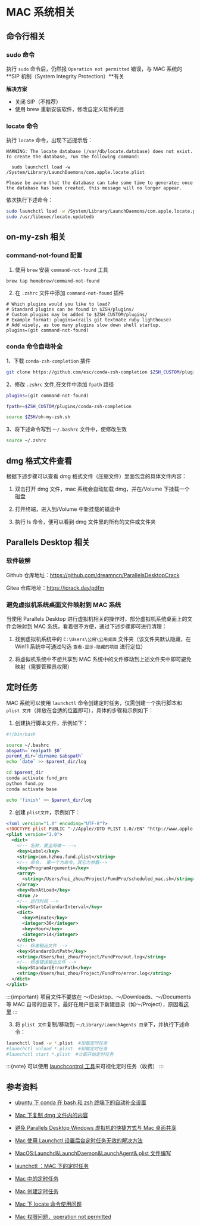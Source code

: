 # MAC 系统相关

## 命令行相关

### sudo 命令

执行 `sudo` 命令后，仍然报 `Operation not permitted` 错误，与 MAC 系统的 **SIP 机制（System Integrity Protection）**有关

**解决方案**

- 关闭 SIP（不推荐）
- 使用 brew 重新安装软件，修改自定义软件的目

### locate 命令

执行 `locate` 命令，出现下述提示后：

```
WARNING: The locate database (/var/db/locate.database) does not exist.
To create the database, run the following command:

  sudo launchctl load -w /System/Library/LaunchDaemons/com.apple.locate.plist

Please be aware that the database can take some time to generate; once
the database has been created, this message will no longer appear.
```

依次执行下述命令：

```bash
sudo launchctl load -w /System/Library/LaunchDaemons/com.apple.locate.plist
sudo /usr/libexec/locate.updatedb
```

## on-my-zsh 相关

### command-not-found 配置

1. 使用 `brew` 安装 `command-not-found` 工具

```bash
brew tap homebrew/command-not-found
```

2. 在 `.zshrc` 文件中添加 `command-not-found` 插件

```text
# Which plugins would you like to load?
# Standard plugins can be found in $ZSH/plugins/
# Custom plugins may be added to $ZSH_CUSTOM/plugins/
# Example format: plugins=(rails git textmate ruby lighthouse)
# Add wisely, as too many plugins slow down shell startup.
plugins=(git command-not-found)
```

### conda 命令自动补全

1、下载 `conda-zsh-completion` 插件

```bash
git clone https://github.com/esc/conda-zsh-completion $ZSH_CUSTOM/plugins/conda-zsh-completion
```

2、修改 `.zshrc` 文件,在文件中添加 `fpath` 路径

```bash
plugins=(git command-not-found)

fpath+=$ZSH_CUSTOM/plugins/conda-zsh-completion

source $ZSH/oh-my-zsh.sh
```

3、将下述命令写到 `～/.bashrc` 文件中，使修改生效

```bash
source ~/.zshrc
```

## dmg 格式文件查看

根据下述步骤可以查看 dmg 格式文件（压缩文件）里面包含的具体文件内容：

1. 双击打开 dmg 文件，mac 系统会自动加载 dmg，并在/Volume 下挂载一个磁盘

2. 打开终端，进入到/Volume 中新挂载的磁盘中

3. 执行 ls 命令，便可以看到 dmg 文件里的所有的文件或文件夹

## Parallels Desktop 相关

### 软件破解

Github 仓库地址：https://github.com/dreamncn/ParallelsDesktopCrack

Gitea 仓库地址：https://icrack.day/pdfm

### 避免虚拟机系统桌面文件映射到 MAC 系统

当使用 Parallels Desktop 进行虚拟机相关的操作时，部分虚拟机系统桌面上的文件会映射到 MAC 系统，看着很不方便，通过下述步骤即可进行清理：

1. 找到虚拟机系统中的 `C:\Users\公用\公用桌面` 文件夹（该文件夹默认隐藏，在 Win11 系统中可通过勾选 `查看-显示-隐藏的项目` 进行定位）

2. 将虚拟机系统中不想共享到 MAC 系统中的文件移动到上述文件夹中即可避免映射（需要管理员权限）

## 定时任务

MAC 系统可以使用 `launchctl` 命令创建定时任务，仅需创建一个执行脚本和 `plist 文件`（并放在合适的位置即可），具体的步骤和示例如下：

1. 创建执行脚本文件，示例如下：

```bash
#!/bin/bash

source ~/.bashrc
abspath=`realpath $0`
parent_dir=`dirname $abspath`
echo `date` >> $parent_dir/log

cd $parent_dir
conda activate fund_pro
python fund.py
conda activate base

echo 'finish' >> $parent_dir/log
```

2. 创建 `plist文件`，示例如下：

```xml
<?xml version="1.0" encoding="UTF-8"?>
<!DOCTYPE plist PUBLIC "-//Apple//DTD PLIST 1.0//EN" "http://www.apple.com/DTDs/PropertyList-1.0.dtd">
<plist version="1.0">
  <dict>
    <!-- 名称，要全局唯一 -->
    <key>Label</key>
    <string>com.hzhou.fund.plist</string>
    <!-- 命令， 第一个为命令，其它为参数-->
    <key>ProgramArguments</key>
    <array>
      <string>/Users/hui_zhou/Project/FundPro/scheduled_mac.sh</string>
    </array>
    <key>RunAtLoad</key>
    <true />
    <!-- 运行时间 -->
    <key>StartCalendarInterval</key>
    <dict>
      <key>Minute</key>
      <integer>30</integer>
      <key>Hour</key>
      <integer>14</integer>
    </dict>
    <!-- 标准输出文件 -->
    <key>StandardOutPath</key>
    <string>/Users/hui_zhou/Project/FundPro/out.log</string>
    <!-- 标准错误输出文件 -->
    <key>StandardErrorPath</key>
    <string>/Users/hui_zhou/Project/FundPro/error.log</string>
  </dict>
</plist>
```

:::{important}
项目文件不要放在 ～/Desktop、～/Downloads、～/Documents 等 MAC 自带的目录下，最好在用户目录下新建目录（如～/Project），原因看[这里](https://cloud.tencent.com/developer/ask/sof/427570)
:::

3. 将 `plist 文件`复制/移动到 `～/Library/LaunchAgents 目录`下，并执行下述命令：

```bash
launchctl load -w *.plist  #加载定时任务
#launchctl unload *.plist  #卸载定时任务
#launchctl start *.plist  #立即开始定时任务
```

:::{note}
可以使用 [launchcontrol 工具](https://zhuanlan.zhihu.com/p/388287366)来可视化定时任务（收费）
:::

## 参考资料

- [ubuntu 下 conda 在 bash 和 zsh 终端下的自动补全设置](https://blog.csdn.net/zhanghm1995/article/details/120010254)

- [Mac 下复制 dmg 文件内的内容](https://blog.csdn.net/iteye_11434/article/details/82208921)

- [避免 Parallels Desktop Windows 虚拟机的快捷方式与 Mac 桌面共享](https://blog.csdn.net/qq_43444349/article/details/107307472)

- [Mac 使用 Launchctl 设置后台定时任务无效的解决方法](https://zhuanlan.zhihu.com/p/388287366)

- [MacOS:Launchd&LaunchDaemon&LaunchAgent&.plist 文件编写](https://blog.csdn.net/dddgggd/article/details/122599616)

- [launchctl ：MAC 下的定时任务](https://www.cnblogs.com/cangqinglang/p/17498858.html)

- [Mac 中的定时任务](https://cloud.tencent.com/developer/article/2208861)

- [Mac 创建定时任务](https://developer.aliyun.com/article/970774)

- [Mac 下 locate 命令使用问题](https://blog.csdn.net/aiyou3665/article/details/101434281)

- [Mac 权限问题，operation not permitted](https://zhuanlan.zhihu.com/p/393796032)

